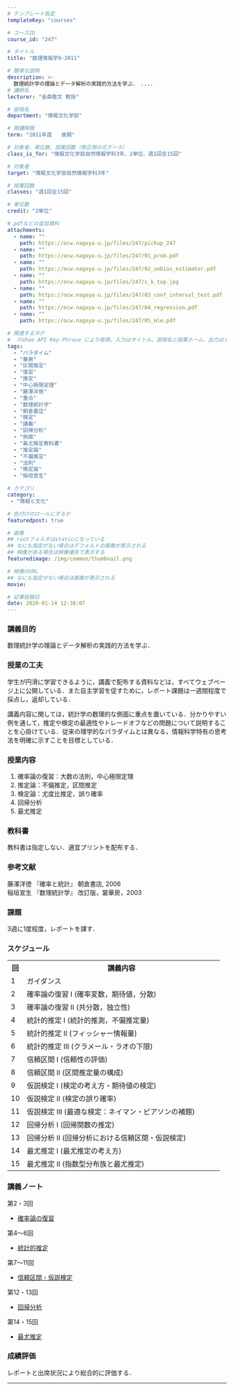 ```yaml
---
# テンプレート指定
templateKey: "courses"

# コースID
course_id: "247"

# タイトル
title: "数理情報学9-2011"

# 簡単な説明
description: >-
  数理統計学の理論とデータ解析の実践的方法を学ぶ． ....
# 講師名
lecturer: "金森敬文 教授"

# 部局名
department: "情報文化学部"

# 開講時限
term: "2011年度	後期"

# 対象者、単位数、授業回数（修正用の元データ）
class_is_for: "情報文化学部自然情報学科3年、2単位、週1回全15回"

# 対象者
target: "情報文化学部自然情報学科3年"

# 授業回数
classes: "週1回全15回"

# 単位数
credit: "2単位"

# pdfなどの追加資料
attachments:
  - name: "" 
    path: https://ocw.nagoya-u.jp/files/247/pickup_247
  - name: "" 
    path: https://ocw.nagoya-u.jp/files/247/01_prob.pdf
  - name: "" 
    path: https://ocw.nagoya-u.jp/files/247/02_unbias_estimator.pdf
  - name: "" 
    path: https://ocw.nagoya-u.jp/files/247/s_k_top.jpg
  - name: "" 
    path: https://ocw.nagoya-u.jp/files/247/03_conf_interval_test.pdf
  - name: "" 
    path: https://ocw.nagoya-u.jp/files/247/04_regression.pdf
  - name: "" 
    path: https://ocw.nagoya-u.jp/files/247/05_mle.pdf

# 関連するタグ
# （Yahoo API Key-Phrase により取得。入力はタイトル、部局名と授業ホーム、出力はキーフレーズ（tags））
tags:
  - "パラダイム"
  - "華房"
  - "区間推定"
  - "復習"
  - "推定"
  - "中心極限定理"
  - "藤澤洋徳"
  - "重点"
  - "数理統計学"
  - "朝倉書店"
  - "検定"
  - "講義"
  - "回帰分析"
  - "側面"
  - "最尤推定教科書"
  - "推定論"
  - "不偏推定"
  - "法則"
  - "検定論"
  - "稲垣宣生"

# カテゴリ
category:
 - "情報と文化"

# 色付けのロールにするか
featuredpost: true

# 画像
## rootフォルダはstaticになっている
## なにも指定がない場合はデフォルトの画像が表示される
## 映像がある場合は映像優先で表示する
featuredimage: /img/common/thumbnail.png

# 映像のURL
## なにも指定がない場合は画像が表示される
movie: 

# 記事投稿日
date: 2020-01-14 12:38:07
---
```


### 講義目的

数理統計学の理論とデータ解析の実践的方法を学ぶ．


### 授業の工夫

学生が円滑に学習できるように，講義で配布する資料などは，すべてウェブページ上に公開している．また自主学習を促すために，レポート課題は一週間程度で採点し，返却している． 

講義内容に関しては，統計学の数理的な側面に重点を置いている．分かりやすい例を通して，推定や検定の最適性やトレードオフなどの問題について説明することを心掛けている．従来の理学的なパラダイムとは異なる，情報科学特有の思考法を明確に示すことを目標としている．





### 授業内容

  1. 確率論の復習：大数の法則，中心極限定理
  2. 推定論：不偏推定，区間推定
  3. 検定論：尤度比推定，誤り確率
  4. 回帰分析
  5. 最尤推定

### 教科書

教科書は指定しない．適宜プリントを配布する．

### 参考文献

藤澤洋徳 『確率と統計』 朝倉書店, 2006  
稲垣宣生 『数理統計学』 改訂版，裳華房，2003 

### 課題

3週に1度程度，レポートを課す．


<h3>スケジュール</h3>
<table class="basic" width="455">
<tr>
<th width="20" class="center">回</th>
<th width="435" class="center">講義内容</th>
</tr>
<tr>
<td width="20" class="center">1</td>
<td width="435">ガイダンス</td>
</tr>
<tr>
<td width="20" class="center">2</td>
<td width="435">確率論の復習 I (確率変数，期待値，分散)</td>
</tr>
<tr>
<td width="20" class="center">3</td>
<td width="435">確率論の復習 II (共分散，独立性)</td>
</tr>
<tr>
<td width="20" class="center">4</td>
<td width="435">統計的推定 I   (統計的推測，不偏推定量)</td>
</tr>
<tr>
<td width="20" class="center">5</td>
<td width="435">統計的推定 II  (フィッシャー情報量)</td>
</tr>
<tr>
<td width="20" class="center">6</td>
<td width="435">統計的推定 III (クラメール・ラオの下限)</td>
</tr>
<tr>
<td width="20" class="center">7</td>
<td width="435">信頼区間 I  (信頼性の評価)</td>
</tr>
<tr>
<td width="20" class="center">8</td>
<td width="435">信頼区間 II (区間推定量の構成)</td>
</tr>
<tr>
<td width="20" class="center">9</td>
<td width="435">仮説検定 I (検定の考え方・期待値の検定)</td>
</tr>
<tr>
<td width="20" class="center">10</td>
<td width="435">仮説検定 II  (検定の誤り確率)</td>
</tr>
<tr>
<td width="20" class="center">11</td>
<td width="435">仮説検定 III (最適な検定：ネイマン・ピアソンの補題)</td>
</tr>
<tr>
<td width="20" class="center">12</td>
<td width="435">回帰分析 I   (回帰関数の推定)</td>
</tr>
<tr>
<td width="20" class="center">13</td>
<td width="435">回帰分析 II  (回帰分析における信頼区間・仮説検定)</td>
</tr>
<tr>
<td width="20" class="center">14</td>
<td width="435">最尤推定 I   (最尤推定の考え方)</td>
</tr>
<tr>
<td width="20" class="center">15</td>
<td width="435">最尤推定 II  (指数型分布族と最尤推定)</td>
</tr>
</table>


### 講義ノート

第2・3回

- [確率論の復習](https://ocw.nagoya-u.jp/files/247/01_prob.pdf) 

第4〜6回

- [統計的推定](https://ocw.nagoya-u.jp/files/247/02_unbias_estimator.pdf) 

第7〜11回

- [信頼区間・仮説検定](https://ocw.nagoya-u.jp/files/247/03_conf_interval_test.pdf) 

第12・13回

- [回帰分析](https://ocw.nagoya-u.jp/files/247/04_regression.pdf) 

第14・15回

- [最尤推定](https://ocw.nagoya-u.jp/files/247/05_mle.pdf) 





### 成績評価

レポートと出席状況により総合的に評価する．





-----